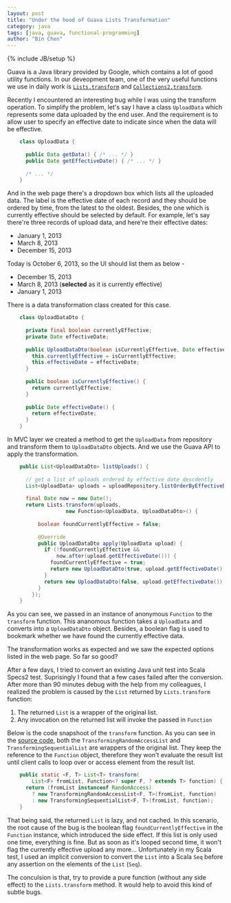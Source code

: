 ```yaml
---
layout: post
title: "Under the hood of Guava Lists Transformation"
category: java
tags: [java, guava, functional-programming]
author: "Bin Chen"
---
```


{% include JB/setup %}

Guava is a Java library provided by Google, which contains a lot of good utility functions. In our deveopment team, one of the very useful functions we use in daily work is [`Lists.transform`](http://docs.guava-libraries.googlecode.com/git-history/release/javadoc/com/google/common/collect/Lists.html) and [`Collections2.transform`](http://docs.guava-libraries.googlecode.com/git-history/release/javadoc/com/google/common/collect/Collections2.html).

Recently I encountered an interesting bug while I was using the transform operation. To simplify the problem, let's say I have a class `UploadData` which represents some data uploaded by the end user. And the requirement is to allow user to specify an effective date to indicate since when the data will be effective.

<!--end excerpt-->

```java
	class UploadData {
	
	  public Data getData() { /* ... */ }
	  public Date getEffectiveDate() { /* ... */ }
	
	  /* ... */
	}
```

And in the web page there's a dropdown box which lists all the uploaded data. The label is the effective date of each record and they should be ordered by time, from the latest to the oldest. Besides, the one which is currently effective should be selected by default. For example, let's say there're three records of upload data, and here're their effective dates:

+ January 1, 2013
+ March 8, 2013
+ December 15, 2013

Today is October 6, 2013, so the UI should list them as below - 

+ December 15, 2013
+ March 8, 2013 (**selected** as it is currently effective)
+ January 1, 2013

There is a data transformation class created for this case.

```java
	class UploadDataDto {
	 
	  private final boolean currentlyEffective;
	  private Date effectiveDate;
	
	  public UploadDataDto(boolean isCurrentlyEffective, Date effectiveDate) {
	    this.currentlyEffective = isCurrentlyEffective;
	    this.effectiveDate = effectiveDate;
	  }
	
	  public boolean isCurrentlyEffective() {
	    return currentlyEffective;
	  }
	
	  public Date effectiveDate() {
	    return effectiveDate;
	  }
	}
```

In MVC layer we created a method to get the `UploadData` from repository and transform them to `UploadDataDto` objects. And we use the Guava API to apply the transformation.

```java
	public List<UploadDataDto> listUploads() {
	
	  // get a list of uploads ordered by effective date descdently
	  List<UploadData> uploads = uploadRepository.listOrderByEffectiveDateDesc();
	
	  final Date now = new Date();
	  return Lists.transform(uploads,
	               new Function<UploadData, UploadDataDto>() {
	
	      boolean foundCurrentlyEffective = false;
	
	      @Override
	      public UploadDataDto apply(UploadData upload) {
	        if (!foundCurrentlyEffective &&
	            now.after(upload.getEffectiveDate())) {
	          foundCurrentlyEffective = true;
	          return new UploadDataDto(true, upload.getEffectiveDate());
	        }
	        return new UploadDataDto(false, upload.getEffectiveDate());
	      }
	    });
	}
```

As you can see, we passed in an instance of anonymous `Function` to the `transform` function. This ananomous function takes a `UploadData` and converts into a `UploadDataDto` object. Besides, a boolean flag is used to bookmark whether we have found the currently effective data.

The transformation works as expected and we saw the expected options listed in the web page. So far so good?

After a few days, I tried to convert an existing Java unit test into Scala Specs2 test. Suprisingly I found that a few cases failed after the conversion. After more than 90 minutes debug with the help from my colleagues, I realized the problem is caused by the `List` returned by `Lists.transform` function:

1. The returned `List` is a wrapper of the original list.
2. Any invocation on the returned list will invoke the passed in `Function`

Below is the code snapshoot of the `transform` function. As you can see in the [source code](https://code.google.com/p/guava-libraries/source/browse/guava/src/com/google/common/collect/Lists.java), both the `TransformingRandomAccessList` and `TransformingSequentialList` are wrappers of the original list. They keep the reference to the `Function` object, therefore they won't evaluate the result list until client calls to loop over or access element from the result list.

```java
	public static <F, T> List<T> transform(
	    List<F> fromList, Function<? super F, ? extends T> function) {
	  return (fromList instanceof RandomAccess)
	    ? new TransformingRandomAccessList<F, T>(fromList, function)
	    : new TransformingSequentialList<F, T>(fromList, function);
	}
```

That being said, the returned `List` is lazy, and not cached. In this scenario, the root cause of the bug is the boolean flag `foundCurrentlyEffective` in the `Function` instance, which introduced the side effect. If this list is only used one time, everything is fine. But as soon as it's looped second time, it won't flag the currently effective upload any more… Unfortunately in my Scala test, I used an implicit conversion to convert the `List` into a Scala `Seq` before any assertion on the elements of the `List` (`Seq`).

The conculsion is that, try to provide a pure function (without any side effect) to the `Lists.transform` method. It would help to avoid this kind of subtle bugs.

